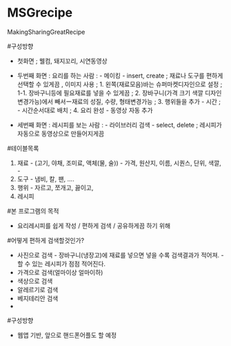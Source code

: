 # MSGrecipe
MakingSharingGreatRecipe

#구성방향
- 첫화면 ; 웰컴, 돼지꼬리, 시연동영상
- 두번째 화면 : 요리를 하는 사람 : - 메이킹 - insert, create
			; 재료나 도구를 편하게 선택할 수 있게끔 , 이미지 사용
			; 1. 왼쪽(재료모음)바는 슈퍼마켓디자인으로 설정 
			; 1-1. 장바구니등에 필요재료를 넣을 수 있게끔 
			; 2. 장바구니(가격 크기 색깔 디자인 변경가능)에서 빼서ー재료의 성질, 수량, 형태변경가능
			; 3. 행위들을 추가 - 시간 
			; 	 - 시간순서대로 배치
			; 4. 요리 완성 - 동영상 자동 추가 

- 세번째 화면 : 레시피를 보는 사람 : - 라이브러리 검색  - select, delete
			; 레시피가 자동으로 동영상으로 만들어지게끔

#테이블목록
1. 재료 - (고기, 야채, 조미료, 액체(물, 술))
	   - 가격, 원산지, 이름, 시퀀스, 단위, 색깔, 
       - 
2. 도구 - 냄비, 칼, 팬, ....
3. 행위 - 자르고, 쪼개고, 끓이고, 
4. 레시피 


#본 프로그램의 목적 
- 요리레시피를 쉽게 작성 / 편하게 검색 / 공유하게끔 하기 위해

#어떻게 편하게 검색할것인가?
- 사진으로 검색 - 장바구니(냉장고)에 재료를 넣으면 넣을 수록 검색결과가 적어져. - 할 수 있는 레시피가 점점 적어진다. 
- 가격으로 검색(얼마이상 얼마이하)
- 색상으로 검색
- 알레르기로 검색
- 베지테리안 검색
- 


 
#구성방향
- 웹앱 기반, 앞으로 핸드폰어플도 할 예정
